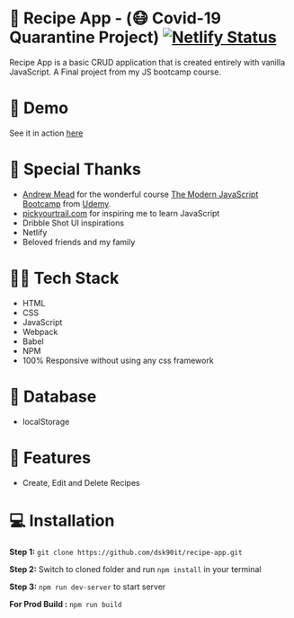 # 🍲 Recipe App - (😷 Covid-19 Quarantine Project) [![Netlify Status](https://api.netlify.com/api/v1/badges/be7e7e00-7657-47b7-ab5d-3c8abf286f76/deploy-status)](https://app.netlify.com/sites/vigilant-wescoff-357d17/deploys)
Recipe App is a basic CRUD application that is created entirely with vanilla JavaScript. A Final project from my JS bootcamp course.


# 🚀 Demo
See it in action [here](https://recipe2020.netlify.app/)


# 🙏 Special Thanks 
- [Andrew Mead](https://mead.io/) for the wonderful course [The Modern JavaScript Bootcamp](https://www.udemy.com/course/modern-javascript/) from [Udemy](https://www.udemy.com/).
- [pickyourtrail.com](https://pickyourtrail.com/) for inspiring me to learn JavaScript
- Dribble Shot UI inspirations
- Netlify
- Beloved friends and my family


# 👨‍💻 Tech Stack
- HTML
- CSS
- JavaScript
- Webpack
- Babel
- NPM
- 100% Responsive without using any css framework

# 💾 Database
 - localStorage


# 🎉 Features
- Create, Edit and Delete Recipes


# 💻 Installation
**Step 1:** `git clone https://github.com/dsk90it/recipe-app.git`

**Step 2:** Switch to cloned folder and run `npm install` in your terminal

**Step 3:** `npm run dev-server` to start server

**For Prod Build :** `npm run build`

